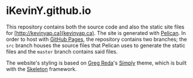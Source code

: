 # iKevinY.github.io

This repository contains both the source code and also the static site files for [http://kevinyap.ca](kevinyap.ca). The site is generated with [Pelican](http://getpelican.com). In order to host with [GitHub Pages](http://pages.github.com), the repository contains two branches; the `src` branch houses the source files that Pelican uses to generate the static files and the `master` branch contains said files.

The website's styling is based on [Greg Reda](http://www.gregreda.com)'s [Simply](https://github.com/gjreda/gregreda.com/tree/master/theme/simply) theme, which is built with the [Skeleton](http://www.getskeleton.com) framework.
